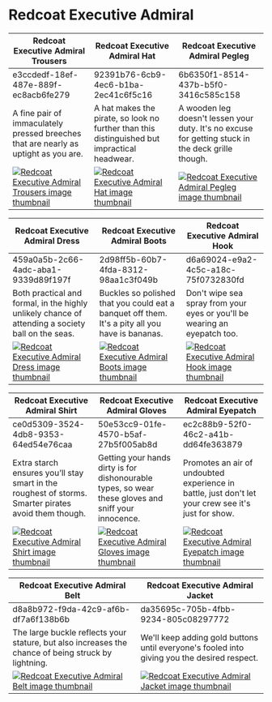 # Redcoat Executive Admiral

| Redcoat Executive Admiral Trousers | Redcoat Executive Admiral Hat | Redcoat Executive Admiral Pegleg |
| ---------------------------------- | ----------------------------- | -------------------------------- |
| e3ccdedf-18ef-487e-889f-ec8acb6fe279 | 92391b76-6cb9-4ec6-b1ba-2ec41c6f5c16 | 6b6350f1-8514-437b-b5f0-3416c585c158 |
| A fine pair of immaculately pressed breeches that are nearly as uptight as you are. | A hat makes the pirate, so look no further than this distinguished but impractical headwear. | A wooden leg doesn't lessen your duty. It's no excuse for getting stuck in the deck grille though. |
| [![Redcoat Executive Admiral Trousers image thumbnail](https://seaofthieves.wiki.gg/images/4/42/Redcoat_Executive_Admiral_Trousers.png)](https://seaofthieves.wiki.gg/wiki/Redcoat_Executive_Admiral_Trousers) | [![Redcoat Executive Admiral Hat image thumbnail](https://seaofthieves.wiki.gg/images/a/af/Redcoat_Executive_Admiral_Hat.png)](https://seaofthieves.wiki.gg/wiki/Redcoat_Executive_Admiral_Hat) | [![Redcoat Executive Admiral Pegleg image thumbnail](https://seaofthieves.wiki.gg/images/a/a3/Redcoat_Executive_Admiral_Pegleg.png)](https://seaofthieves.wiki.gg/wiki/Redcoat_Executive_Admiral_Pegleg) |

| Redcoat Executive Admiral Dress | Redcoat Executive Admiral Boots | Redcoat Executive Admiral Hook |
| ------------------------------- | ------------------------------- | ------------------------------ |
| 459a0a5b-2c66-4adc-aba1-9339d89f197f | 2d98ff5b-60b7-4fda-8312-98aa1c3f049b | d6a69024-e9a2-4c5c-a18c-75f0732830fd |
| Both practical and formal, in the highly unlikely chance of attending a society ball on the seas. | Buckles so polished that you could eat a banquet off them. It's a pity all you have is bananas. | Don't wipe sea spray from your eyes or you'll be wearing an eyepatch too. |
| [![Redcoat Executive Admiral Dress image thumbnail](https://seaofthieves.wiki.gg/images/6/69/Redcoat_Executive_Admiral_Dress.png)](https://seaofthieves.wiki.gg/wiki/Redcoat_Executive_Admiral_Dress) | [![Redcoat Executive Admiral Boots image thumbnail](https://seaofthieves.wiki.gg/images/0/0f/Redcoat_Executive_Admiral_Boots.png)](https://seaofthieves.wiki.gg/wiki/Redcoat_Executive_Admiral_Boots) | [![Redcoat Executive Admiral Hook image thumbnail](https://seaofthieves.wiki.gg/images/2/28/Redcoat_Executive_Admiral_Hook.png)](https://seaofthieves.wiki.gg/wiki/Redcoat_Executive_Admiral_Hook) |

| Redcoat Executive Admiral Shirt | Redcoat Executive Admiral Gloves | Redcoat Executive Admiral Eyepatch |
| ------------------------------- | -------------------------------- | ---------------------------------- |
| ce0d5309-3524-4db8-9353-64ed54e76caa | 50e53cc9-01fe-4570-b5af-27b5f005ab8d | ec2c88b9-52f0-46c2-a41b-dd64fe363879 |
| Extra starch ensures you’ll stay smart in the roughest of storms. Smarter pirates avoid them though. | Getting your hands dirty is for dishonourable types, so wear these gloves and sniff your innocence. | Promotes an air of undoubted experience in battle, just don't let your crew see it's just for show. |
| [![Redcoat Executive Admiral Shirt image thumbnail](https://seaofthieves.wiki.gg/images/c/c1/Redcoat_Executive_Admiral_Shirt.png)](https://seaofthieves.wiki.gg/wiki/Redcoat_Executive_Admiral_Shirt) | [![Redcoat Executive Admiral Gloves image thumbnail](https://seaofthieves.wiki.gg/images/3/3a/Redcoat_Executive_Admiral_Gloves.png)](https://seaofthieves.wiki.gg/wiki/Redcoat_Executive_Admiral_Gloves) | [![Redcoat Executive Admiral Eyepatch image thumbnail](https://seaofthieves.wiki.gg/images/4/4a/Redcoat_Executive_Admiral_Eyepatch.png)](https://seaofthieves.wiki.gg/wiki/Redcoat_Executive_Admiral_Eyepatch) |

| Redcoat Executive Admiral Belt | Redcoat Executive Admiral Jacket |
| ------------------------------ | -------------------------------- |
| d8a8b972-f9da-42c9-af6b-df7a6f138b6b | da35695c-705b-4fbb-9234-805c08297772 |
| The large buckle reflects your stature, but also increases the chance of being struck by lightning. | We'll keep adding gold buttons until everyone's fooled into giving you the desired respect. |
| [![Redcoat Executive Admiral Belt image thumbnail](https://seaofthieves.wiki.gg/images/f/f3/Redcoat_Executive_Admiral_Belt.png)](https://seaofthieves.wiki.gg/wiki/Redcoat_Executive_Admiral_Belt) | [![Redcoat Executive Admiral Jacket image thumbnail](https://seaofthieves.wiki.gg/images/0/04/Redcoat_Executive_Admiral_Jacket.png)](https://seaofthieves.wiki.gg/wiki/Redcoat_Executive_Admiral_Jacket) |
